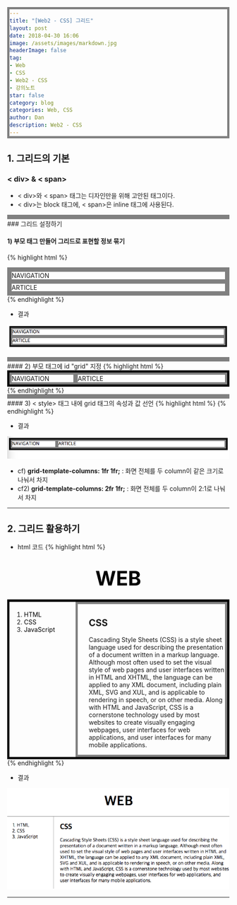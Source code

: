 ```yaml
---
title: "[Web2 - CSS] 그리드"
layout: post
date: 2018-04-30 16:06
image: /assets/images/markdown.jpg
headerImage: false
tag:
- Web
- CSS
- Web2 - CSS
- 강의노트
star: false
category: blog
categories: Web, CSS
author: Dan
description: Web2 - CSS
---
```

## 1. 그리드의 기본

### < div> & < span>
* < div>와 < span> 태그는 디자인만을 위해 고안된 태그이다.
* < div>는 block 태그에, < span>은 inline 태그에 사용된다.

<div class="breaker"></div>
### 그리드 설정하기

#### 1) 부모 태그 만들어 그리드로 표현할 정보 묶기
{% highlight html %}
<style>
div
{
  border: 5px solid gray;
}
</style>
</head>
<body>
<div>
  <div>NAVIGATION</div>
  <div>ARTICLE</div>
</div>
</body>
{% endhighlight %}

* 결과

![Markdowm Image][1]

<div class="breaker"></div>
#### 2) 부모 태그에 id "grid" 지정
{% highlight html %}
<body>
  <div id = "grid">
    <div>NAVIGATION</div>
    <div>ARTICLE</div>
  </div>
</body>
{% endhighlight %}

<div class="breaker"></div>
#### 3) < style> 태그 내에 grid 태그의 속성과 값 선언
{% highlight html %}
<style>
#grid
{
      border: 5px solid black;
      display: grid;
      grid-template-columns: 150px 1fr; // 첫 번째 column  NAVIGATION의 크기를 150px,
      // 나머지는 두 번째 column인 ARTICLE이 차지
}
div
{
  border: 5px solid gray;
}
</style>
{% endhighlight %}

* 결과

![Markdowm Image][2]

* cf) **grid-template-columns: 1fr 1fr;** : 화면 전체를 두 column이 같은 크기로 나눠서 차지
* cf2) **grid-template-columns: 2fr 1fr;** : 화면 전체를 두 column이 2:1로 나눠서 차지

---
## 2. 그리드 활용하기

* html 코드
{% highlight html %}
<style>
  a
  {
    color: black;
    text-decoration: none;
  }
  h1
  {
    font-size: 45px;
    text-align:  center;
    border-bottom: 1px solid gray;
    margin: 0;
    padding: 20px;
  }
  #grid ol
  {
      border-right: 1px solid gray;
      width: 100px;
      margin: 0;
      padding: 20px;
      padding-left: 33px;
  }
  #grid
  {
    display: grid;
    grid-template-columns: 150px 1fr;
  }
  #grid #article
  {
    padding-left: 25px;
  }
  body
  {
    margin: 0;
  }
</style>

</head>
<body>
  <h1><a href="index.html">WEB</a></h1>
<div id = "grid">
  <ol>
    <li><a href="1.html">HTML</a></li>
    <li><a href="2.html" >CSS</a></li>
    <li><a href="3.html">JavaScript</a></li>
  </ol>
  <div id = "article">
  <h2>CSS</h2>
  <p>
    Cascading Style Sheets (CSS) is a style sheet language used for describing the presentation of a document written in a markup language. Although most often used to set the visual style of web pages and user interfaces written in HTML and XHTML, the language can be applied to any XML document, including plain XML, SVG and XUL, and is applicable to rendering in speech, or on other media. Along with HTML and JavaScript, CSS is a cornerstone technology used by most websites to create visually engaging webpages, user interfaces for web applications, and user interfaces for many mobile applications.
  </p>
  </div>
 </div>
 {% endhighlight %}

 * 결과

![Markdowm Image][3]

---
[1]: /assets/images/스크린샷2018-04-30-8.jpg
[2]: /assets/images/스크린샷2018-04-30-9.jpg
[3]: /assets/images/스크린샷2018-04-30-10.jpg
